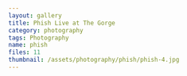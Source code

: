 ```yaml
---
layout: gallery
title: Phish Live at The Gorge
category: photography
tags: Photography
name: phish
files: 11
thumbnail: /assets/photography/phish/phish-4.jpg
---
```

